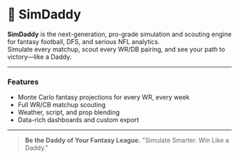 # 🏈 SimDaddy

**SimDaddy** is the next-generation, pro-grade simulation and scouting engine for fantasy football, DFS, and serious NFL analytics.  
Simulate every matchup, scout every WR/DB pairing, and see your path to victory—like a Daddy.

---

### Features
- Monte Carlo fantasy projections for every WR, every week
- Full WR/CB matchup scouting
- Weather, script, and prop blending
- Data-rich dashboards and custom export

---

> **Be the Daddy of Your Fantasy League.**
> "Simulate Smarter. Win Like a Daddy."
